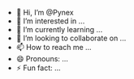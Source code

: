 - 👋 Hi, I’m @Pynex
- 👀 I’m interested in ...
- 🌱 I’m currently learning ...
- 💞️ I’m looking to collaborate on ...
- 📫 How to reach me ...
- 😄 Pronouns: ...
- ⚡ Fun fact: ...

<!---
Pynex/Pynex is a ✨ special ✨ repository because its `README.md` (this file) appears on your GitHub profile.
You can click the Preview link to take a look at your changes.
--->
